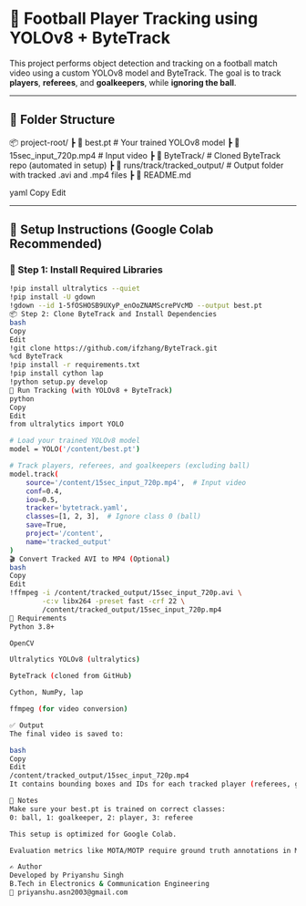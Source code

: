 # 🧠 Football Player Tracking using YOLOv8 + ByteTrack

This project performs object detection and tracking on a football match video using a custom YOLOv8 model and ByteTrack. The goal is to track **players**, **referees**, and **goalkeepers**, while **ignoring the ball**.

---

## 📁 Folder Structure

📦 project-root/
┣ 📜 best.pt # Your trained YOLOv8 model
┣ 📜 15sec_input_720p.mp4 # Input video
┣ 📁 ByteTrack/ # Cloned ByteTrack repo (automated in setup)
┣ 📁 runs/track/tracked_output/ # Output folder with tracked .avi and .mp4 files
┣ 📜 README.md

yaml
Copy
Edit

---

## 🚀 Setup Instructions (Google Colab Recommended)

### 🔧 Step 1: Install Required Libraries

```bash
!pip install ultralytics --quiet
!pip install -U gdown
!gdown --id 1-5fOSHOSB9UXyP_enOoZNAMScrePVcMD --output best.pt
📦 Step 2: Clone ByteTrack and Install Dependencies
bash
Copy
Edit
!git clone https://github.com/ifzhang/ByteTrack.git
%cd ByteTrack
!pip install -r requirements.txt
!pip install cython lap
!python setup.py develop
🧠 Run Tracking (with YOLOv8 + ByteTrack)
python
Copy
Edit
from ultralytics import YOLO

# Load your trained YOLOv8 model
model = YOLO('/content/best.pt')

# Track players, referees, and goalkeepers (excluding ball)
model.track(
    source='/content/15sec_input_720p.mp4',  # Input video
    conf=0.4,
    iou=0.5,
    tracker='bytetrack.yaml',
    classes=[1, 2, 3],  # Ignore class 0 (ball)
    save=True,
    project='/content',
    name='tracked_output'
)
🎬 Convert Tracked AVI to MP4 (Optional)
bash
Copy
Edit
!ffmpeg -i /content/tracked_output/15sec_input_720p.avi \
        -c:v libx264 -preset fast -crf 22 \
        /content/tracked_output/15sec_input_720p.mp4
📌 Requirements
Python 3.8+

OpenCV

Ultralytics YOLOv8 (ultralytics)

ByteTrack (cloned from GitHub)

Cython, NumPy, lap

ffmpeg (for video conversion)

✅ Output
The final video is saved to:

bash
Copy
Edit
/content/tracked_output/15sec_input_720p.mp4
It contains bounding boxes and IDs for each tracked player (referees, goalkeepers, outfield players).

📝 Notes
Make sure your best.pt is trained on correct classes:
0: ball, 1: goalkeeper, 2: player, 3: referee

This setup is optimized for Google Colab.

Evaluation metrics like MOTA/MOTP require ground truth annotations in MOT format (not included here).

✍️ Author
Developed by Priyanshu Singh
B.Tech in Electronics & Communication Engineering
📧 priyanshu.asn2003@gmail.com
